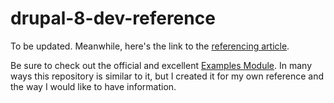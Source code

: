 # drupal-8-dev-reference

To be updated. Meanwhile, here's the link to the [referencing article](http://www.aram.cz/article/deep-learning-plan-drupal-8).

Be sure to check out the official and excellent [Examples Module](https://www.drupal.org/project/examples). In many ways this repository is similar to it, but I created it for my own reference and the way I would like to have information.